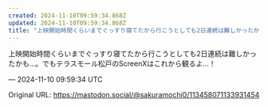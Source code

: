 ```yaml
---
created: 2024-11-10T09:59:34.868Z
updated: 2024-11-10T09:59:34.868Z
title: "上映開始時間くらいまでぐっすり寝てたから行こうとしても2日連続は難しかったかも…[...]"
---
```


<p>上映開始時間くらいまでぐっすり寝てたから行こうとしても2日連続は難しかったかも…。でもテラスモール松戸のScreenXはこれから観るよ…！</p>

&mdash; 2024-11-10 09:59:34 UTC

Original URL: https://mastodon.social/@sakuramochi0/113458071133931454
